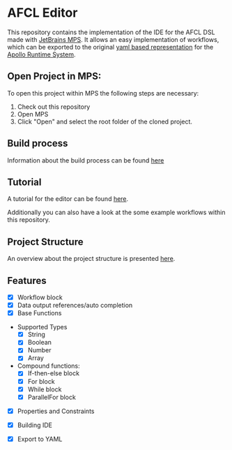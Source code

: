 # AFCL Editor

This repository contains the implementation of the IDE for the AFCL DSL made with [JetBrains MPS](https://www.jetbrains.com/mps/). It allows an easy implementation of workflows, which can be exported to the original [yaml based representation](https://apollowf.github.io/learn.html) for the [Apollo Runtime System](https://github.com/Apollo-Core).

## Open Project in MPS:

To open this project within MPS the following steps are necessary:
1. Check out this repository
2. Open MPS
3. Click "Open" and select the root folder of the cloned project.


## Build process

Information about the build process can be found [here](docs/build.md)

## Tutorial

A tutorial for the editor can be found [here](docs/tutorial.md).

Additionally you can also have a look at the some example workflows within this repository.

## Project Structure

An overview about the project structure is presented [here](docs/project_structure.md).

## Features

- [x] Workflow block
- [x] Data output references/auto completion
- [x] Base Functions
- Supported Types
    - [x] String
    - [x] Boolean
    - [x] Number 
    - [x] Array
- Compound functions:
    - [x] If-then-else block
    - [x] For block
    - [x] While block
    - [x] ParallelFor block
- [x] Properties and Constraints
- [x] Building IDE
- [x] Export to YAML

